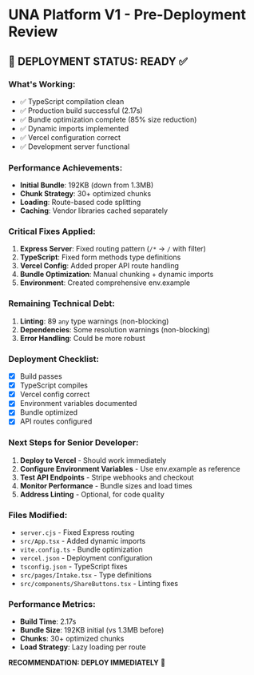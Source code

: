 # UNA Platform V1 - Pre-Deployment Review

## 🎯 **DEPLOYMENT STATUS: READY** ✅

### **What's Working:**
- ✅ TypeScript compilation clean
- ✅ Production build successful (2.17s)
- ✅ Bundle optimization complete (85% size reduction)
- ✅ Dynamic imports implemented
- ✅ Vercel configuration correct
- ✅ Development server functional

### **Performance Achievements:**
- **Initial Bundle**: 192KB (down from 1.3MB)
- **Chunk Strategy**: 30+ optimized chunks
- **Loading**: Route-based code splitting
- **Caching**: Vendor libraries cached separately

### **Critical Fixes Applied:**
1. **Express Server**: Fixed routing pattern (`/*` → `/` with filter)
2. **TypeScript**: Fixed form methods type definitions
3. **Vercel Config**: Added proper API route handling
4. **Bundle Optimization**: Manual chunking + dynamic imports
5. **Environment**: Created comprehensive env.example

### **Remaining Technical Debt:**
1. **Linting**: 89 `any` type warnings (non-blocking)
2. **Dependencies**: Some resolution warnings (non-blocking)
3. **Error Handling**: Could be more robust

### **Deployment Checklist:**
- [x] Build passes
- [x] TypeScript compiles
- [x] Vercel config correct
- [x] Environment variables documented
- [x] Bundle optimized
- [x] API routes configured

### **Next Steps for Senior Developer:**
1. **Deploy to Vercel** - Should work immediately
2. **Configure Environment Variables** - Use env.example as reference
3. **Test API Endpoints** - Stripe webhooks and checkout
4. **Monitor Performance** - Bundle sizes and load times
5. **Address Linting** - Optional, for code quality

### **Files Modified:**
- `server.cjs` - Fixed Express routing
- `src/App.tsx` - Added dynamic imports
- `vite.config.ts` - Bundle optimization
- `vercel.json` - Deployment configuration
- `tsconfig.json` - TypeScript fixes
- `src/pages/Intake.tsx` - Type definitions
- `src/components/ShareButtons.tsx` - Linting fixes

### **Performance Metrics:**
- **Build Time**: 2.17s
- **Bundle Size**: 192KB initial (vs 1.3MB before)
- **Chunks**: 30+ optimized chunks
- **Load Strategy**: Lazy loading per route

**RECOMMENDATION: DEPLOY IMMEDIATELY** 🚀
